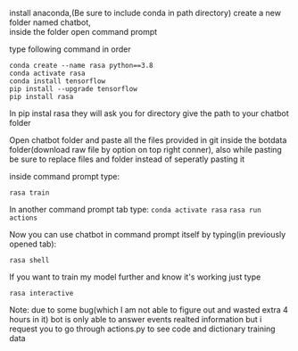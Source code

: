 install anaconda,(Be sure to include conda in path directory) 
create a new folder named chatbot,  
inside the folder open command prompt 


type following command in order
```
conda create --name rasa python==3.8
conda activate rasa
conda install tensorflow
pip install --upgrade tensorflow
pip install rasa
```
In pip instal rasa they will ask you for directory give the path to your chatbot folder

Open chatbot folder and paste all the files provided in git inside the botdata folder(download raw file by option on top right conner), also while pasting be sure to replace files and folder instead of seperatly pasting it

inside command prompt type:

`rasa train`

In another command prompt tab type:
`conda activate rasa`
`rasa run actions`

Now you can use chatbot in command prompt itself by typing(in previously opened tab):

`rasa shell`

If you want to train my model further and know it's working just type 

`rasa interactive`

Note: due to some bug(which I am not able to figure out and wasted extra 4 hours in it) bot is only able to answer events  realted information
but i request you to go through actions.py to see code and dictionary training data
